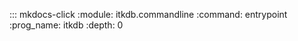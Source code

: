<!-- prettier-ignore -->
::: mkdocs-click
    :module: itkdb.commandline
    :command: entrypoint
    :prog_name: itkdb
    :depth: 0
